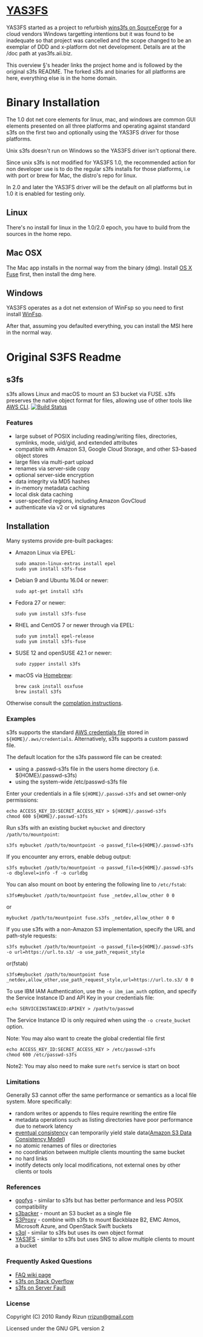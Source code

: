 # [YAS3FS](http://yas3fs.ai-integration.biz) #

YAS3FS started as a project to refurbish [wins3fs on SourceForge](http://wins3fs.sourceforge.net) for a cloud vendors Windows targetting intentions but it was found to be inadequate so that project
was cancelled and the scope changed to be an exemplar of DDD and x-platform dot net development. Details are at the /doc path at yas3fs.aii.biz. 

This overview &sect;'s header links the project home and is followed by the original s3fs README. The forked s3fs and binaries for all platforms are here, everything else is in the home domain.

# Binary Installation #

  The 1.0 dot net core elements for linux, mac, and windows are common GUI elements presented on all three platforms and operating against
  standard s3fs on the first two and optionally using the YAS3FS driver for those platforms.

  Unix s3fs doesn't run on Windows so the YAS3FS driver isn't optional there.
   
  Since unix s3fs is not modified for YAS3FS 1.0, the recommended action for non developer use is to do the regular s3fs installs for those platforms,
  i.e with port or brew for Mac, the distro's repo for linux.

  In 2.0 and later the YAS3FS driver will be the default on all platforms but in 1.0 it is enabled for testing only.

## Linux ##

  There's no install for linux in the 1.0/2.0 epoch, you have to build from the sources in the home repo.
  
## Mac OSX ##

  The Mac app installs in the normal way from the binary (dmg). Install [OS X Fuse](https://osxfuse.github.io) first, then install the dmg here.

## Windows ##

  YAS3FS operates as a dot net extension of WinFsp so you need to first install [WinFsp](http://www.secfs.net/winfsp/download/).

  After that, assuming you defaulted everything, you can install the MSI here in the normal way.

# Original S3FS Readme #

## s3fs

s3fs allows Linux and macOS to mount an S3 bucket via FUSE.
s3fs preserves the native object format for files, allowing use of other
tools like [AWS CLI](https://github.com/aws/aws-cli).
[![Build Status](https://travis-ci.org/s3fs-fuse/s3fs-fuse.svg?branch=master)](https://travis-ci.org/s3fs-fuse/s3fs-fuse)

### Features

* large subset of POSIX including reading/writing files, directories, symlinks, mode, uid/gid, and extended attributes
* compatible with Amazon S3, Google Cloud Storage, and other S3-based object stores
* large files via multi-part upload
* renames via server-side copy
* optional server-side encryption
* data integrity via MD5 hashes
* in-memory metadata caching
* local disk data caching
* user-specified regions, including Amazon GovCloud
* authenticate via v2 or v4 signatures

## Installation

Many systems provide pre-built packages:

* Amazon Linux via EPEL:

  ```
  sudo amazon-linux-extras install epel
  sudo yum install s3fs-fuse
  ```

* Debian 9 and Ubuntu 16.04 or newer:

  ```
  sudo apt-get install s3fs
  ```

* Fedora 27 or newer:

  ```
  sudo yum install s3fs-fuse
  ```

* RHEL and CentOS 7 or newer through via EPEL:

  ```
  sudo yum install epel-release
  sudo yum install s3fs-fuse
  ```

* SUSE 12 and openSUSE 42.1 or newer:

  ```
  sudo zypper install s3fs
  ```

* macOS via [Homebrew](https://brew.sh/):

  ```
  brew cask install osxfuse
  brew install s3fs
  ```

Otherwise consult the [complation instructions](COMPILATION.md).

### Examples

s3fs supports the standard
[AWS credentials file](https://docs.aws.amazon.com/cli/latest/userguide/cli-config-files.html)
stored in `${HOME}/.aws/credentials`.  Alternatively, s3fs supports a custom passwd file.

The default location for the s3fs password file can be created:

* using a .passwd-s3fs file in the users home directory (i.e. ${HOME}/.passwd-s3fs)
* using the system-wide /etc/passwd-s3fs file

Enter your credentials in a file `${HOME}/.passwd-s3fs` and set
owner-only permissions:

```
echo ACCESS_KEY_ID:SECRET_ACCESS_KEY > ${HOME}/.passwd-s3fs
chmod 600 ${HOME}/.passwd-s3fs
```

Run s3fs with an existing bucket `mybucket` and directory `/path/to/mountpoint`:

```
s3fs mybucket /path/to/mountpoint -o passwd_file=${HOME}/.passwd-s3fs
```

If you encounter any errors, enable debug output:

```
s3fs mybucket /path/to/mountpoint -o passwd_file=${HOME}/.passwd-s3fs -o dbglevel=info -f -o curldbg
```

You can also mount on boot by entering the following line to `/etc/fstab`:

```
s3fs#mybucket /path/to/mountpoint fuse _netdev,allow_other 0 0
```

or

```
mybucket /path/to/mountpoint fuse.s3fs _netdev,allow_other 0 0
```

If you use s3fs with a non-Amazon S3 implementation, specify the URL and path-style requests:

```
s3fs mybucket /path/to/mountpoint -o passwd_file=${HOME}/.passwd-s3fs -o url=https://url.to.s3/ -o use_path_request_style
```

or(fstab)

```
s3fs#mybucket /path/to/mountpoint fuse _netdev,allow_other,use_path_request_style,url=https://url.to.s3/ 0 0
```

To use IBM IAM Authentication, use the `-o ibm_iam_auth` option, and specify the Service Instance ID and API Key in your credentials file:

```
echo SERVICEINSTANCEID:APIKEY > /path/to/passwd
```

The Service Instance ID is only required when using the `-o create_bucket` option.

Note: You may also want to create the global credential file first

```
echo ACCESS_KEY_ID:SECRET_ACCESS_KEY > /etc/passwd-s3fs
chmod 600 /etc/passwd-s3fs
```

Note2: You may also need to make sure `netfs` service is start on boot

### Limitations

Generally S3 cannot offer the same performance or semantics as a local file system.  More specifically:

* random writes or appends to files require rewriting the entire file
* metadata operations such as listing directories have poor performance due to network latency
* [eventual consistency](https://en.wikipedia.org/wiki/Eventual_consistency) can temporarily yield stale data([Amazon S3 Data Consistency Model](https://docs.aws.amazon.com/AmazonS3/latest/dev/Introduction.html#ConsistencyModel))
* no atomic renames of files or directories
* no coordination between multiple clients mounting the same bucket
* no hard links
* inotify detects only local modifications, not external ones by other clients or tools

### References

* [goofys](https://github.com/kahing/goofys) - similar to s3fs but has better performance and less POSIX compatibility
* [s3backer](https://github.com/archiecobbs/s3backer) - mount an S3 bucket as a single file
* [S3Proxy](https://github.com/gaul/s3proxy) - combine with s3fs to mount Backblaze B2, EMC Atmos, Microsoft Azure, and OpenStack Swift buckets
* [s3ql](https://github.com/s3ql/s3ql/) - similar to s3fs but uses its own object format
* [YAS3FS](https://github.com/danilop/yas3fs) - similar to s3fs but uses SNS to allow multiple clients to mount a bucket

### Frequently Asked Questions

* [FAQ wiki page](https://github.com/s3fs-fuse/s3fs-fuse/wiki/FAQ)
* [s3fs on Stack Overflow](https://stackoverflow.com/questions/tagged/s3fs)
* [s3fs on Server Fault](https://serverfault.com/questions/tagged/s3fs)

### License

Copyright (C) 2010 Randy Rizun <rrizun@gmail.com>

Licensed under the GNU GPL version 2

